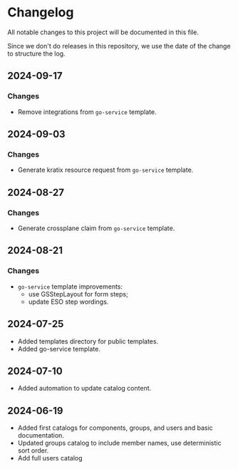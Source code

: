 # Changelog

All notable changes to this project will be documented in this file.

Since we don't do releases in this repository, we use the date of the
change to structure the log.

## 2024-09-17

### Changes

- Remove integrations from `go-service` template.

## 2024-09-03

### Changes

- Generate kratix resource request from `go-service` template.

## 2024-08-27

### Changes

- Generate crossplane claim from `go-service` template.

## 2024-08-21

### Changes

- `go-service` template improvements:
  - use GSStepLayout for form steps;
  - update ESO step wordings.

## 2024-07-25

- Added templates directory for public templates.
- Added go-service template.

## 2024-07-10

- Added automation to update catalog content.

## 2024-06-19

- Added first catalogs for components, groups, and users and basic documentation.
- Updated groups catalog to include member names, use deterministic sort order.
- Add full users catalog
